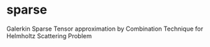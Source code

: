 # sparse

Galerkin Sparse Tensor approximation by Combination Technique for Helmholtz Scattering Problem

